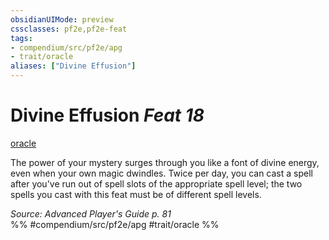 ```yaml
---
obsidianUIMode: preview
cssclasses: pf2e,pf2e-feat
tags:
- compendium/src/pf2e/apg
- trait/oracle
aliases: ["Divine Effusion"]
---
```

# Divine Effusion  *Feat 18*  
[oracle](rules/traits/oracle-apg.md "Oracle Class Trait")  


The power of your mystery surges through you like a font of divine energy, even when your own magic dwindles. Twice per day, you can cast a spell after you've run out of spell slots of the appropriate spell level; the two spells you cast with this feat must be of different spell levels.

*Source: Advanced Player's Guide p. 81*  
%% #compendium/src/pf2e/apg #trait/oracle %%